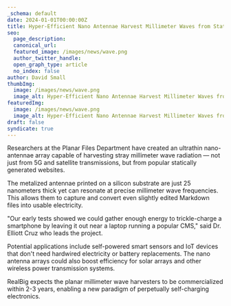 ```yaml
---
_schema: default
date: 2024-01-01T00:00:00Z
title: Hyper-Efficient Nano Antennae Harvest Millimeter Waves from Static CMS
seo:
  page_description:
  canonical_url:
  featured_image: /images/news/wave.png
  author_twitter_handle:
  open_graph_type: article
  no_index: false
author: David Small
thumbImg:
  image: /images/news/wave.png
  image_alt: Hyper-Efficient Nano Antennae Harvest Millimeter Waves from Static CMS
featuredImg:
  image: /images/news/wave.png
  image_alt: Hyper-Efficient Nano Antennae Harvest Millimeter Waves from Static CMS
draft: false
syndicate: true
---
```

Researchers at the Planar Files Department have created an ultrathin nano-antennae array capable of harvesting stray millimeter wave radiation — not just from 5G and satellite transmissions, but from popular statically generated websites.

The metalized antennae printed on a silicon substrate are just 25 nanometers thick yet can resonate at precise millimeter wave frequencies. This allows them to capture and convert even slightly edited Markdown files into usable electricity.

"Our early tests showed we could gather enough energy to trickle-charge a smartphone by leaving it out near a laptop running a popular CMS," said Dr. Elliott Cruz who leads the project.

Potential applications include self-powered smart sensors and IoT devices that don't need hardwired electricity or battery replacements. The nano antenna arrays could also boost efficiency for solar arrays and other wireless power transmission systems.

RealBig expects the planar millimeter wave harvesters to be commercialized within 2-3 years, enabling a new paradigm of perpetually self-charging electronics.
